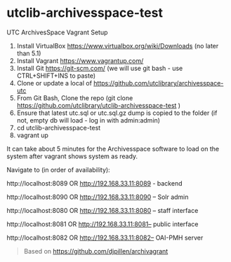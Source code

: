 # utclib-archivesspace-test
UTC ArchivesSpace Vagrant Setup

1. Install VirtualBox https://www.virtualbox.org/wiki/Downloads (no later than 5.1)
1. Install Vagrant https://www.vagrantup.com/
1. Install Git https://git-scm.com/ (we will use git bash - use CTRL+SHIFT+INS to paste)
1. Clone or update a local of https://github.com/utclibrary/archivesspace-utc
1. From Git Bash, Clone the repo (git clone https://github.com/utclibrary/utclib-archivesspace-test )
1. Ensure that latest utc.sql or utc.sql.gz dump is copied to the folder (if not, empty db will load - log in with admin:admin)
1. cd utclib-archivesspace-test
1. vagrant up

It can take about 5 minutes for the Archivesspace software to load on the system after vagrant shows system as ready.

Navigate to (in order of availability):

http://localhost:8089 OR http://192.168.33.11:8089 - backend

http://localhost:8090 OR http://192.168.33.11:8090 – Solr admin

http://localhost:8080 OR http://192.168.33.11:8080 – staff interface

http://localhost:8081 OR http://192.168.33.11:8081– public interface

http://localhost:8082 OR http://192.168.33.11:8082– OAI-PMH server

>Based on https://github.com/djpillen/archivagrant

